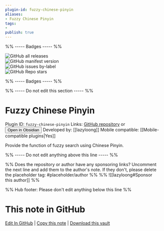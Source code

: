```yaml
---
plugin-id: fuzzy-chinese-pinyin
aliases:
- Fuzzy Chinese Pinyin
tags: 
- 
publish: true
---
```


%% ----- Badges ----- %%

![GitHub all releases](https://img.shields.io/github/downloads/lazyloong/obsidian-fuzzy-chinese/total?color=573E7A&logo=github&style=for-the-badge)   
![GitHub manifest version](https://img.shields.io/github/manifest-json/v/lazyloong/obsidian-fuzzy-chinese?color=573E7A&logo=github&style=for-the-badge)   
![GitHub issues by-label](https://img.shields.io/github/issues/lazyloong/obsidian-fuzzy-chinese/help%20wanted?color=573E7A&logo=github&style=for-the-badge)   
![GitHub Repo stars](https://img.shields.io/github/stars/lazyloong/obsidian-fuzzy-chinese?color=573E7A&logo=github&style=for-the-badge)

%% ----- Badges ----- %%

%% ----- Do not edit this section ----- %%

# Fuzzy Chinese Pinyin

Plugin ID: `fuzzy-chinese-pinyin`
Links: [GitHub repository](https://github.com/lazyloong/obsidian-fuzzy-chinese) or [<button id=HH>Open in Obsidian</button>](obsidian://show-plugin?id=fuzzy-chinese-pinyin)
Developed by: [[lazyloong]]
Mobile compatible: [[Mobile-compatible plugins|Yes]]

Provide the function of fuzzy search using Chinese Pinyin.

%% ----- Do not edit anything above this line ----- %% 

%% Does the repository or author have any sponsoring links? Uncomment the next line and add them to the author's note. If they don't, please delete the placeholder tag: #placeholder/author %%
%% ![[lazyloong#Sponsor this author]] %%

%% Hub footer: Please don't edit anything below this line %%

# This note in GitHub

<span class="git-footer">[Edit In GitHub](https://github.dev/obsidian-community/obsidian-hub/blob/main/02%20-%20Community%20Expansions/02.05%20All%20Community%20Expansions/Plugins/fuzzy-chinese-pinyin.md "git-hub-edit-note") | [Copy this note](https://raw.githubusercontent.com/obsidian-community/obsidian-hub/main/02%20-%20Community%20Expansions/02.05%20All%20Community%20Expansions/Plugins/fuzzy-chinese-pinyin.md "git-hub-copy-note") | [Download this vault](https://github.com/obsidian-community/obsidian-hub/archive/refs/heads/main.zip "git-hub-download-vault") </span>
